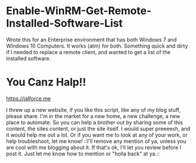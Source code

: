 # Enable-WinRM-Get-Remote-Installed-Software-List
Wrote this for an Enterprise environment that has both Windows 7 and WIndows 10 Computers. It works (atm) for both. Something quick and dirty if I needed to replace a remote client, and wanted to get a list of the installed software. 

# You Canz Halp!!

https://jalforce.me

I threw up a new website, if you like this script, like any of my blog stuff, please share. 
I'm in the market for a new home, a new challenge, a new place to automate.
So you can help a brother out by sharing some of this content, the sites content, or just the site itself. 
I would super preeeesh, and it would help me out a lot. 
Or if you want me to look at any of your work, or help troubleshoot, let me know! ::I'll remove any mention of ya, unless you are cool with me blogging about it. If that's ok, I'll let you review before I post it. Just let me know how to mention or "holla back" at ya.::
